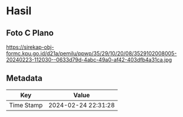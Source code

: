 # Hasil

## Foto C Plano

https://sirekap-obj-formc.kpu.go.id/d21a/pemilu/ppwp/35/29/10/20/08/3529102008005-20240223-112030--0633d79d-4abc-49a0-af42-403dfb4a31ca.jpg


## Metadata

| Key        | Value               |
| ---------- | ------------------- |
| Time Stamp | 2024-02-24 22:31:28 |



